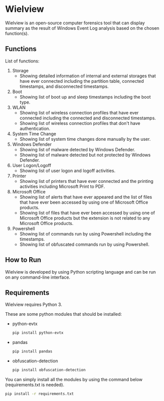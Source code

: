 # Wielview

Wielview is an open-source computer forensics tool that can display summary as the result of Windows Event Log analysis based on the chosen function(s).

## Functions

List of functions:
1. Storage
	- Showing detailed information of internal and external storages that have ever connected including the partition table, connected timestamps, and disconnected timestamps.
2. Boot
	- Showing list of boot up and sleep timestamps including the boot type.
3. WLAN
	- Showing list of wireless connection profiles that have ever connected including the connected and disconnected timestamps.
	- Showing list of wireless connection profiles that don't have authentication.
4. System Time Change
	- Showing list of system time changes done manually by the user.
5. Windows Defender
	- Showing list of malware detected by Windows Defender.
	- Showing list of malware detected but not protected by Windows Defender.
6. User Logon/Logoff
	- Showing list of user logon and logoff activities.
7. Printer
	- Showing list of printers that have ever connected and the printing activities including Microsoft Print to PDF.
8. Microsoft Office
	- Showing list of alerts that have ever appeared and the list of files that have ever been accessed by using one of Microsoft Office products.
	- Showing list of files that have ever been accessed by using one of Microsoft Office products but the extension is not related to any Microsoft Office products.
9. Powershell
	- Showing list of commands run by using Powershell including the timestamps.
	- Showing list of obfuscated commands run by using Powershell.


## How to Run
Wielview is developed by using Python scripting language and can be run on any command-line interface.

## Requirements

Wielview requires Python 3.

These are some python modules that should be installed:
- python-evtx
    ```sh
    pip install python-evtx
    ```
- pandas
    ```sh
    pip install pandas
    ```
- obfuscation-detection
    ```sh
    pip install obfuscation-detection
    ```

You can simply install all the modules by using the command below (requirements.txt is needed).
```sh
pip install -r requirements.txt
```
